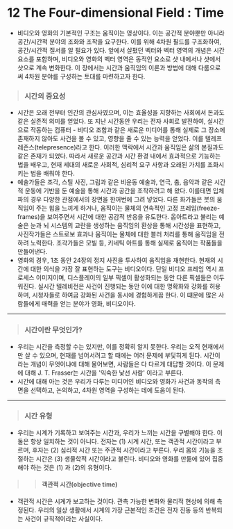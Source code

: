 # 12 The Four-dimensional Field : Time
 * 비디오와 영화의 기본적인 구조는 움직이는 영상이다. 이는 공간적 분야뿐만 아니라 공간/시간적 분야의 조화와 조작을 요구한다. 
 이를 위해 4차원 필드를 구조화하여, 공간/시간적 질서를 알 필요가 있다. 앞에서 살폈던 벡터와 벡터 영역의 개념은 시간 요소를 포함하며, 비디오와 영화의 벡터 영역은 동적인 요소로 샷 내에서나 샷에서 샷으로 계속 변화한다. 이 장에서는 시간과 움직임의 이론과 방법에 대해 다룸으로써 4차원 분야를 구성하는 토대를 마련하고자 한다. 
 
 > ### 시간의 중요성
 * 시간은 오래 전부터 인간의 관심사였으며, 이는 효율성을 지향하는 사회에서 돈과도 같은 실존적 의미를 얻었다. 또 지난 시간동안 우리는 전자 사회로 발전하여, 실시간으로 작동하는 컴퓨터 - 비디오 조합과 같은 새로운 미디어를 통해 실제로 그 장소에 존재하지 않아도 사건을 볼 수 있고, 영향을 줄 수 있는 능력을 얻었다. 이를 텔레프레즌스(telepresence)라고 한다. 이러한 맥락에서 시간과 움직임은 삶의 본질과도 같은 존재가 되었다. 따라서 새로운 공간과 시간 환경 내에서 효과적으로 기능하는 법을 배우고, 현재 세대의 새로운 사회적, 심리적 요구 사항과 오래된 가치를 조화시키는 법을 배워야 한다. 
 * 예술가들은 조각, 스틸 사진, 그림과 같은 비운동 예술과, 연극, 춤, 음악과 같은 시간적 운동에 기반을 둔 예술을 통해 시간과 공간을 조작하려고 해 왔다. 이를테면 입체파의 경우 다양한 관점에서의 장면을 한꺼번에 그려 넣었다. 다른 화가들은 붓의 움직임이 주는 힘을 느끼게 하거나, 움직이는 물체의 연속적인 고정 프레임(freeze-frames)을 보여주면서 시간에 대한 공감적 반응을 유도한다. 옵아트라고 불리는 예술은 눈과 뇌 시스템의 교란을 생성하는 움직임의 환상을 통해 시간성을 표현하고, 사진작가들은 스트로보 효과나 뭄직이는 물체에 대한 블러 처리를 통해 움직임을 전하려 노력한다. 조각가들은 모빌 등, 키네틱 아트를 통해 실제로 움직이는 작품들을 만들어낸다.    
 * 영화의 경우, 1초 동안 24장의 정지 사진을 투사하여 움직임을 재현한다. 현재의 시간에 대한 의식을 가장 잘 표현하는 도구는 비디오이다. 단일 비디오 프레임 역시 프로세스 이미지이며, 디스플레이의 일부 픽셀이 활성화되는 동안 다른 픽셀들은 어두워진다. 실시간 텔레비전은 사건이 진행되는 동안 이에 대한 명확화와 강화를 허용하며, 시청자들로 하여금 강화된 사건을 동시에 경험하게끔 한다. 이 떄문에 많은 사람들에게 매력을 얻는 분야가 영화, 비디오이다. 

--------------------------------------------------------------------

 > ### 시간이란 무엇인가?
  * 우리는 시간을 측정할 수는 있지만, 이를 정확히 알지 못한다. 우리는 오직 현재에서만 살 수 있으며, 현재를 넘어서려고 할 때에는 어러 문제에 부딫히게 된다. 시간이라는 개념이 무엇이냐에 대해 물어보면, 사람들은 다 다르게 대답할 것이다. 이 문제에 대해 J. T. Frasser는 시간을 '익숙한 낯선 사람' 이라고 부른다. 
  * 시간에 대해 아는 것은 우리가 다루는 미디어인 비디오와 영화가 사건과 동작의 측면을 선택하고, 논의하고, 4차원 영역을 구성하는 데에 도움이 된다. 
----------------------------------------------------------------
 > ### 시간 유형
 * 우리는 시계가 기록하고 보여주는 시간과, 우리가 느끼는 시간을 구별해야 한다. 이 둘은 항상 일치하는 것이 아니다. 전자는 (1) 시계 시간, 또는 객관적 시간이라고 부르며, 후자는 (2) 심리적 시간 또는 주관적 시간이라고 부른다. 우리 몸의 기능을 조절하는 시간은 (3) 생물학적 시간이라고 불린다. 비디오와 영화를 만듦에 있어 집중해야 하는 것은 (1) 과 (2)의 유형이다. 

 > > #### 객관적 시간(objective time)
  * 객관적 시간은 시계가 보고하는 것이다. 관측 가능한 변화와 물리적 현상에 의해 측정된다. 우리의 일상 생활에서 시계의 가장 근본적인 조건은 전자 진동 등의 반복되는 사건이 규칙적이라는 사실이다. 








